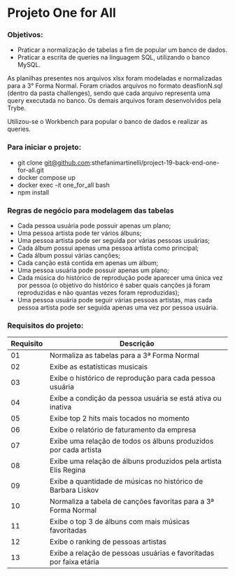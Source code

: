 
# Projeto One for All

### Objetivos:
- Praticar a normalização de tabelas a fim de popular um banco de dados.
- Praticar a escrita de queries na linguagem SQL, utilizando o banco MySQL.

As planilhas presentes nos arquivos xlsx foram modeladas e normalizadas para a 3° Forma Normal. Foram criados arquivos no formato deasfionN.sql (dentro da pasta challenges), sendo que cada arquivo representa uma query executada no banco. Os demais arquivos foram desenvolvidos pela Trybe.

Utilizou-se o Workbench para popular o banco de dados e realizar as queries.

### Para iniciar o projeto:
- git clone git@github.com:sthefanimartinelli/project-19-back-end-one-for-all.git
- docker compose up
- docker exec -it one_for_all bash
- npm install

### Regras de negócio para modelagem das tabelas

- Cada pessoa usuária pode possuir apenas um plano;
- Uma pessoa artista pode ter vários álbuns;
- Uma pessoa artista pode ser seguida por várias pessoas usuárias;
- Cada álbum possui apenas uma pessoa artista como principal;
- Cada álbum possui várias canções;
- Cada canção está contida em apenas um álbum;
- Uma pessoa usuária pode possuir apenas um plano;
- Cada música do histórico de reprodução pode aparecer uma única vez por pessoa (o objetivo do histórico é saber quais canções já foram reproduzidas e não quantas vezes foram reproduzidas);
- Uma pessoa usuária pode seguir várias pessoas artistas, mas cada pessoa artista pode ser seguida apenas uma vez por pessoa usuária.

### Requisitos do projeto:
| Requisito | Descrição |
|-----------|-----------|
| 01 | Normaliza as tabelas para a 3ª Forma Normal |
| 02 | Exibe as estatísticas musicais |
| 03 | Exibe o histórico de reprodução para cada pessoa usuária |
| 04 | Exibe a condição da pessoa usuária se está ativa ou inativa |
| 05 | Exibe top 2 hits mais tocados no momento |
| 06 | Exibe o relatório de faturamento da empresa |
| 07 | Exibe uma relação de todos os álbuns produzidos por cada artista |
| 08 | Exibe uma relação de álbuns produzidos pela artista Elis Regina |
| 09 | Exibe a quantidade de músicas no histórico de Barbara Liskov |
| 10 | Normaliza a tabela de canções favoritas para a 3ª Forma Normal |
| 11 | Exibe o top 3 de álbuns com mais músicas favoritadas |
| 12 | Exibe o ranking de pessoas artistas |
| 13 | Exibe a relação de pessoas usuárias e favoritadas por faixa etária |
